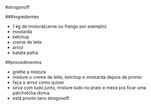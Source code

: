 #strogonoff###ingredientes - 1 kg de mistura(carne ou frango por exemplo) - mostarda - ketchup - creme de leite - arroz - batata palha##procedimentos - grelhe a mistura - misture o creme de leite, ketchup e mostarda depois de pronto - faça o arroz como quiser - sirva com tudo junto, misture tudo no prato e mexa pra ficar uma patchotcha divina. - está pronto seru strogonoff